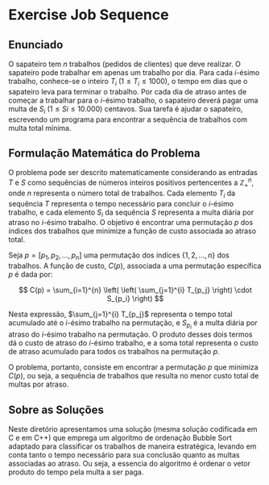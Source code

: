 # Exercise Job Sequence

## Enunciado

O sapateiro tem $n$ trabalhos (pedidos de clientes) que deve realizar. O sapateiro pode trabalhar em apenas um trabalho por dia. Para cada $i$-ésimo trabalho, conhece-se o inteiro $T_i$ ($1 \le T_i \le 1000$), o tempo em dias que o sapateiro leva para terminar o trabalho. Por cada dia de atraso antes de começar a trabalhar para o $i$-ésimo trabalho, o sapateiro deverá pagar uma multa de $S_i$ ($1 \le Si \le 10.000$) centavos. Sua tarefa é ajudar o sapateiro, escrevendo um programa para encontrar a sequência de trabalhos com multa total mínima.

## Formulação Matemática do Problema

O problema pode ser descrito matematicamente considerando as entradas $T$ e $S$ como sequências de números inteiros positivos pertencentes a $\mathbb{Z}_+^n$, onde $n$ representa o número total de trabalhos. Cada elemento $T_i$ da sequência $T$ representa o tempo necessário para concluir o $i$-ésimo trabalho, e cada elemento $S_i$ da sequência $S$ representa a multa diária por atraso no $i$-ésimo trabalho. O objetivo é encontrar uma permutação $p$ dos índices dos trabalhos que minimize a função de custo associada ao atraso total.

Seja $p = [p_1, p_2, ..., p_n]$ uma permutação dos índices $\{1, 2, ..., n\}$ dos trabalhos. A função de custo, $C(p)$, associada a uma permutação específica $p$ é dada por:

$$
C(p) = \sum_{i=1}^{n} \left( \left( \sum_{j=1}^{i} T_{p_j} \right) \cdot S_{p_i} \right)
$$

Nesta expressão, $\sum_{j=1}^{i} T_{p_j}$ representa o tempo total acumulado até o $i$-ésimo trabalho na permutação, e $S_{p_i}$ é a multa diária por atraso do $i$-ésimo trabalho na permutação. O produto desses dois termos dá o custo de atraso do $i$-ésimo trabalho, e a soma total representa o custo de atraso acumulado para todos os trabalhos na permutação $p$.

O problema, portanto, consiste em encontrar a permutação $p$ que minimiza $C(p)$, ou seja, a sequência de trabalhos que resulta no menor custo total de multas por atraso.

## Sobre as Soluções

Neste diretório apresentamos uma solução (mesma solução codificada em C e em C++) que emprega um algoritmo de ordenação Bubble Sort adaptado para classificar os trabalhos de maneira estratégica, levando em conta tanto o tempo necessário para sua conclusão quanto as multas associadas ao atraso. Ou seja, a essencia do algoritmo é ordenar o vetor produto do tempo pela multa a ser paga.
